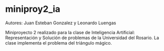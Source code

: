 # miniproy2_ia
Autores: Juan Esteban Gonzalez y Leonardo Luengas

Miniproyecto 2 realizado para la clase de Inteligencia Artificial: Representación y Solución de problemas de la Universidad del Rosario. La clase implementa
el problema del triángulo mágico.
